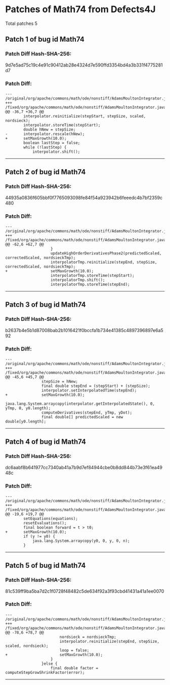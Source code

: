 
# Patches of Math74 from Defects4J 
Total patches 5
## Patch 1 of bug id Math74
### Patch Diff Hash-SHA-256:

9d7e5ad75c19c4e91c90412ab28e4324d7e590ffd3354bd4a3b331f4775281d7

### Patch Diff:
```
--- /original/org/apache/commons/math/ode/nonstiff/AdamsMoultonIntegrator.java	
+++ /fixed/org/apache/commons/math/ode/nonstiff/AdamsMoultonIntegrator.java	
@@ -36,7 +36,7 @@
 		interpolator.reinitialize(stepStart, stepSize, scaled, nordsieck);
 		interpolator.storeTime(stepStart);
 		double hNew = stepSize;
-		interpolator.rescale(hNew);
+		setMaxGrowth(10.0);
 		boolean lastStep = false;
 		while (!lastStep) {
 			interpolator.shift();
```


---
## Patch 2 of bug id Math74
### Patch Diff Hash-SHA-256:

44935a0836f605bbf0f7765093098fe84f54a923942b6feeedc4b7bf2359c480

### Patch Diff:
```
--- /original/org/apache/commons/math/ode/nonstiff/AdamsMoultonIntegrator.java	
+++ /fixed/org/apache/commons/math/ode/nonstiff/AdamsMoultonIntegrator.java	
@@ -62,6 +62,7 @@
 					}
 					updateHighOrderDerivativesPhase2(predictedScaled, correctedScaled, nordsieckTmp);
 					interpolatorTmp.reinitialize(stepEnd, stepSize, correctedScaled, nordsieckTmp);
+					setMaxGrowth(10.0);
 					interpolatorTmp.storeTime(stepStart);
 					interpolatorTmp.shift();
 					interpolatorTmp.storeTime(stepEnd);
```


---
## Patch 3 of bug id Math74
### Patch Diff Hash-SHA-256:

b2637b4e5b1d87008bab2b1016421f0bccfa1b734e41385c4897396897e6a592

### Patch Diff:
```
--- /original/org/apache/commons/math/ode/nonstiff/AdamsMoultonIntegrator.java	
+++ /fixed/org/apache/commons/math/ode/nonstiff/AdamsMoultonIntegrator.java	
@@ -45,6 +45,7 @@
 				stepSize = hNew;
 				final double stepEnd = (stepStart) + (stepSize);
 				interpolator.setInterpolatedTime(stepEnd);
+				setMaxGrowth(10.0);
 				java.lang.System.arraycopy(interpolator.getInterpolatedState(), 0, yTmp, 0, y0.length);
 				computeDerivatives(stepEnd, yTmp, yDot);
 				final double[] predictedScaled = new double[y0.length];
```


---
## Patch 4 of bug id Math74
### Patch Diff Hash-SHA-256:

dc6aabf8b641977cc7340ab41a7b9d7ef84944cbe0b8dd844b73e3f61ea4948c

### Patch Diff:
```
--- /original/org/apache/commons/math/ode/nonstiff/AdamsMoultonIntegrator.java	
+++ /fixed/org/apache/commons/math/ode/nonstiff/AdamsMoultonIntegrator.java	
@@ -19,6 +19,7 @@
 		setEquations(equations);
 		resetEvaluations();
 		final boolean forward = t > t0;
+		setMaxGrowth(10.0);
 		if (y != y0) {
 			java.lang.System.arraycopy(y0, 0, y, 0, n);
 		}
```


---
## Patch 5 of bug id Math74
### Patch Diff Hash-SHA-256:

81c539ff9ba5ba7d2c1f0728f48482c5de634f92a3f93cbd41431a41a1ee0070

### Patch Diff:
```
--- /original/org/apache/commons/math/ode/nonstiff/AdamsMoultonIntegrator.java	
+++ /fixed/org/apache/commons/math/ode/nonstiff/AdamsMoultonIntegrator.java	
@@ -78,6 +78,7 @@
 						nordsieck = nordsieckTmp;
 						interpolator.reinitialize(stepEnd, stepSize, scaled, nordsieck);
 						loop = false;
+						setMaxGrowth(10.0);
 					}
 				}else {
 					final double factor = computeStepGrowShrinkFactor(error);
```


---